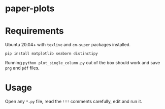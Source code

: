 # paper-plots

# Requirements
Ubuntu 20.04+ with `texlive` and `cm-super` packages installed.

`pip install matplotlib seaborn distinctipy`

Running `python plot_single_column.py` out of the box should work and save `png` and `pdf` files.

# Usage
Open any `*.py` file, read the `!!!` comments carefully, edit and run it.

